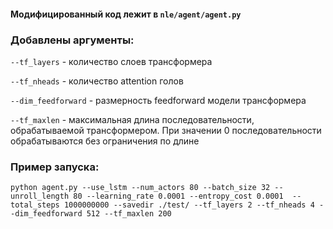 #### Модифицированный код лежит в `nle/agent/agent.py`

### Добавлены аргументы:

`--tf_layers` - количество слоев трансформера

`--tf_nheads` - количество attention голов

`--dim_feedforward` - размерность feedforward модели трансформера

`--tf_maxlen` - максимальная длина последовательности, обрабатываемой трансформером. При значении 0
последовательности обрабатываются без ограничения по длине

### Пример запуска: </br>
`python agent.py --use_lstm --num_actors 80 --batch_size 32
--unroll_length 80 --learning_rate 0.0001
--entropy_cost 0.0001  --total_steps 1000000000
--savedir ./test/ --tf_layers 2 --tf_nheads 4
--dim_feedforward 512 --tf_maxlen 200`
